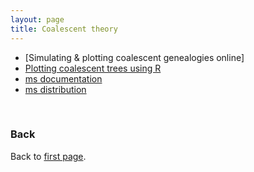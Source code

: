```yaml
---
layout: page
title: Coalescent theory
---
```


* [Simulating & plotting coalescent genealogies online]
* [Plotting coalescent trees using R](Plot_coalescence_trees_with_R.md)
* [ms documentation](../data/msdoc.pdf)
* [ms distribution](../data/ms.zip)


<br/>

### Back

Back to [first page](../index.md).
